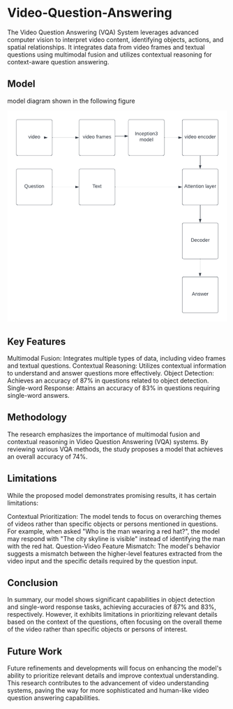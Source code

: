 # Video-Question-Answering
The Video Question Answering (VQA) System leverages advanced computer vision to interpret video content, identifying objects, actions, and spatial relationships. It integrates data from video frames and textual questions using multimodal fusion and utilizes contextual reasoning for context-aware question answering.

## Model

model diagram shown in the following figure

![alt text](https://github.com/aparnabg/Video-Question-Answering/blob/main/images/model-diagram.png?raw=true)


## Key Features

Multimodal Fusion: Integrates multiple types of data, including video frames and textual questions.
Contextual Reasoning: Utilizes contextual information to understand and answer questions more effectively.
Object Detection: Achieves an accuracy of 87% in questions related to object detection.
Single-word Response: Attains an accuracy of 83% in questions requiring single-word answers.


## Methodology
The research emphasizes the importance of multimodal fusion and contextual reasoning in Video Question Answering (VQA) systems. By reviewing various VQA methods, the study proposes a model that achieves an overall accuracy of 74%.

## Limitations
While the proposed model demonstrates promising results, it has certain limitations:

Contextual Prioritization: The model tends to focus on overarching themes of videos rather than specific objects or persons mentioned in questions. For example, when asked "Who is the man wearing a red hat?", the model may respond with "The city skyline is visible" instead of identifying the man with the red hat.
Question-Video Feature Mismatch: The model's behavior suggests a mismatch between the higher-level features extracted from the video input and the specific details required by the question input.

## Conclusion  
In summary, our model shows significant capabilities in object detection and single-word response tasks, achieving accuracies of 87% and 83%, respectively. However, it exhibits limitations in prioritizing relevant details based on the context of the questions, often focusing on the overall theme of the video rather than specific objects or persons of interest.

## Future Work 
Future refinements and developments will focus on enhancing the model's ability to prioritize relevant details and improve contextual understanding. This research contributes to the advancement of video understanding systems, paving the way for more sophisticated and human-like video question answering capabilities.
